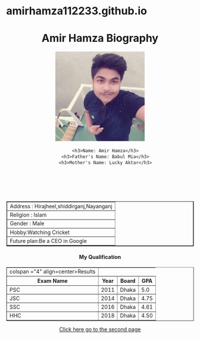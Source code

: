 # amirhamza112233.github.io

<html>
<head>
	<title>Amir Hamza Bio</title>
</head>
<body>
<center>
	<h1>Amir Hamza Biography</h1>
	<img src="image/Amir.jpg" width="240px" height="240px">
	
		<h3>Name: Amir Hamza</h3>
		<h3>Father's Name: Babul Mia</h3>
		<h3>Mother's Name: Lucky Aktar</h3>
<table padding="2px" border="2px">
<tr> <td> Address : Hirajheel,shiddirganj,Nayanganj  </td> </tr>
<tr> <td> Religion : Islam </td>  <br> </tr>
</tr> <td> Gender : Male </td> <br>
</tr> <td> Hobby:Watching Cricket </td> <br>
</tr> <td> Future plan:Be a CEO in Google </td> <br>
</table>

<h4>My Qualification</h4>
<table border ="1">
<tr>
<td> colspan ="4" align=center>Results</td>
</tr>
<tr>
<th>Exam Name</th><th>Year</th><th>Board</th><th>GPA</th>
</tr>
<tr>
<td>PSC</td><td>2011</td><td>Dhaka</td><td>5.0</td>
</tr>
<tr>
<td>JSC</td><td>2014</td><td>Dhaka</td><td>4.75</td>
</tr>
<tr>
<td>SSC</td><td>2016</td><td>Dhaka</td><td>4.61</td>
</tr>
<tr>
<td>HHC</td><td>2018</td><td>Dhaka</td><td>4.50</td>
</tr>
</table>
<a href="bio2.html">Click here go to the second page</a>


</center>	
</body>
</html>
